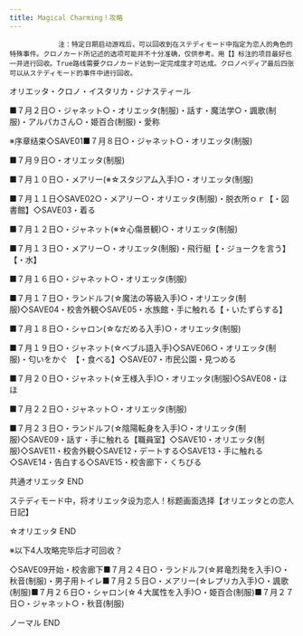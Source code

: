 ```yaml
---
title: Magical Charming！攻略
---
```


                注：特定日期启动游戏后，可以回收到在ステディモード中指定为恋人的角色的特殊事件。クロノカード所记述的选项可能并不十分准确，仅供参考。用【】标注的项目最好也一并进行回收。True路线需要クロノカード达到一定完成度才可达成。クロノペディア最后四张可以从ステディモード的事件中进行回收。

オリエッタ・クロノ・イスタリカ・ジナスティール

■７月２日○・ジャネット○・オリエッタ(制服)・話す・魔法学○・諷歌(制服)・アルパカさん○・姫百合(制服)・愛称

※序章结束◇SAVE01■７月８日○・ジャネット○・オリエッタ(制服)

■７月９日○・オリエッタ(制服)

■７月１０日○・メアリー(※☆スタジアム入手)○・オリエッタ(制服)

■７月１１日◇SAVE02○・メアリー○・オリエッタ(制服)・脱衣所ｏｒ【・図書館】◇SAVE03・着る

■７月１２日○・ジャネット(※☆心傷景観)○・オリエッタ(制服)

■７月１３日○・メアリー○・オリエッタ(制服)・飛行艇【・ジョークを言う】　【・水】

■７月１６日○・ジャネット○・オリエッタ(制服)

■７月１７日○・ランドルフ(☆魔法の等級入手)○・オリエッタ(制服)◇SAVE04・校舎外観◇SAVE05・水族館・手に触れる【・いたずらする】

■７月１８日○・シャロン(☆なだめる入手)○・オリエッタ(制服)

■７月１９日○・ジャネット(☆ベブル語入手)◇SAVE06○・オリエッタ(制服)・匂いをかぐ　【・食べる】◇SAVE07・市民公園・見つめる

■７月２０日○・ジャネット(☆王様入手)○・オリエッタ(制服)◇SAVE08・ほほ

■７月２２日○・ジャネット○・オリエッタ(制服)

■７月２３日○・ランドルフ(☆陰陽転身を入手)○・オリエッタ(制服)◇SAVE09・話す・手に触れる【職員室】◇SAVE10・オリエッタ(制服)◇SAVE11・校舎外観◇SAVE12・デートする◇SAVE13・手に触れる◇SAVE14・告白する◇SAVE15・校舎廊下・くちびる

共通オリエッタ END

ステディモード中，将オリエッタ设为恋人！标题画面选择【オリエッタとの恋人日記】

☆オリエッタ END

※以下4人攻略完毕后才可回收？

◇SAVE09开始・校舎廊下■７月２４日○・ランドルフ(☆昇竜烈発を入手)○・秋音(制服)・男子用トイレ■７月２５日○・メアリー(☆レプリカ入手)○・諷歌(制服)■７月２６日○・シャロン(☆４大属性を入手)○・姫百合(制服)■７月２７日○・ジャネット○・秋音(制服)

ノーマル END


              
